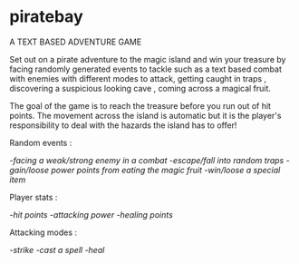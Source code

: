 # piratebay
A TEXT BASED ADVENTURE GAME 

Set out on a pirate adventure to the magic island and win your treasure by facing randomly
generated events to tackle such as a text based combat with enemies with different modes to attack,
getting caught in traps , discovering a suspicious looking cave , coming across a magical fruit.


The goal of the game is to reach the treasure before you run out of hit points.
The movement across the island is automatic but it is the player's responsibility to deal
with the hazards the island has to offer!



Random events :

*-facing a weak/strong enemy in a combat*
*-escape/fall into random traps*
*-gain/loose power points from eating the magic fruit*
*-win/loose a special item*





Player stats  :

*-hit points*
*-attacking power*
*-healing points*





Attacking modes :

*-strike*
*-cast a spell*
*-heal*

